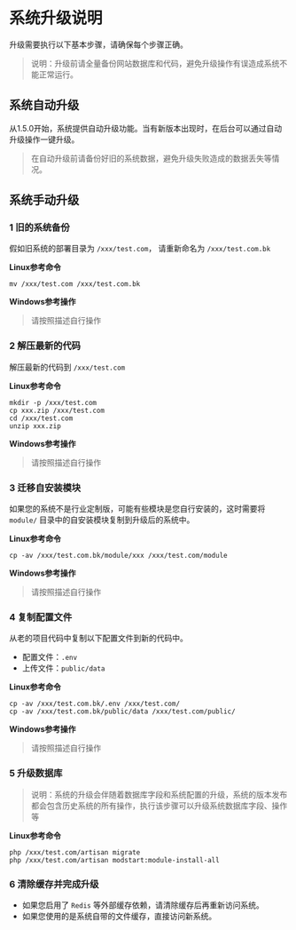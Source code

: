 # 系统升级说明

升级需要执行以下基本步骤，请确保每个步骤正确。

> 说明：升级前请全量备份网站数据库和代码，避免升级操作有误造成系统不能正常运行。


## 系统自动升级

从1.5.0开始，系统提供自动升级功能。当有新版本出现时，在后台可以通过自动升级操作一键升级。

> 在自动升级前请备份好旧的系统数据，避免升级失败造成的数据丢失等情况。


## 系统手动升级

### 1 旧的系统备份

假如旧系统的部署目录为 `/xxx/test.com`，
请重新命名为 `/xxx/test.com.bk`

**Linux参考命令**

```shell
mv /xxx/test.com /xxx/test.com.bk
```

**Windows参考操作**

> 请按照描述自行操作



### 2 解压最新的代码

解压最新的代码到 `/xxx/test.com`

**Linux参考命令**

```shell
mkdir -p /xxx/test.com
cp xxx.zip /xxx/test.com
cd /xxx/test.com
unzip xxx.zip
```

**Windows参考操作**

> 请按照描述自行操作


### 3 迁移自安装模块

如果您的系统不是行业定制版，可能有些模块是您自行安装的，这时需要将 `module/` 目录中的自安装模块复制到升级后的系统中。

**Linux参考命令**

```shell
cp -av /xxx/test.com.bk/module/xxx /xxx/test.com/module
```

**Windows参考操作**

>  请按照描述自行操作


### 4 复制配置文件

从老的项目代码中复制以下配置文件到新的代码中。

- 配置文件：`.env`
- 上传文件：`public/data` 

**Linux参考命令**

```shell
cp -av /xxx/test.com.bk/.env /xxx/test.com/
cp -av /xxx/test.com.bk/public/data /xxx/test.com/public/
```

**Windows参考操作**

>  请按照描述自行操作


### 5 升级数据库

> 说明：系统的升级会伴随着数据库字段和系统配置的升级，系统的版本发布都会包含历史系统的所有操作，执行该步骤可以升级系统数据库字段、操作等

**Linux参考命令**

```shell
php /xxx/test.com/artisan migrate
php /xxx/test.com/artisan modstart:module-install-all 
```

### 6 清除缓存并完成升级

- 如果您启用了 `Redis` 等外部缓存依赖，请清除缓存后再重新访问系统。
- 如果您使用的是系统自带的文件缓存，直接访问新系统。
